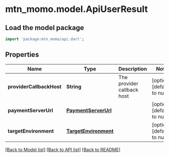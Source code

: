 # mtn_momo.model.ApiUserResult

## Load the model package
```dart
import 'package:mtn_momo/api.dart';
```

## Properties
Name | Type | Description | Notes
------------ | ------------- | ------------- | -------------
**providerCallbackHost** | **String** | The provider callback host | [optional] [default to null]
**paymentServerUrl** | [**PaymentServerUrl**](PaymentServerUrl.md) |  | [optional] [default to null]
**targetEnvironment** | [**TargetEnvironment**](TargetEnvironment.md) |  | [optional] [default to null]

[[Back to Model list]](../README.md#documentation-for-models) [[Back to API list]](../README.md#documentation-for-api-endpoints) [[Back to README]](../README.md)


